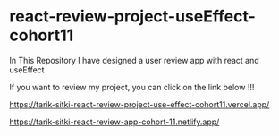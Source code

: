 # react-review-project-useEffect-cohort11
In This Repository I have designed a user review app with react and useEffect

If you want to review my project, you can click on the link below !!!

https://tarik-sitki-react-review-project-use-effect-cohort11.vercel.app/

https://tarik-sitki-react-review-app-cohort-11.netlify.app/
